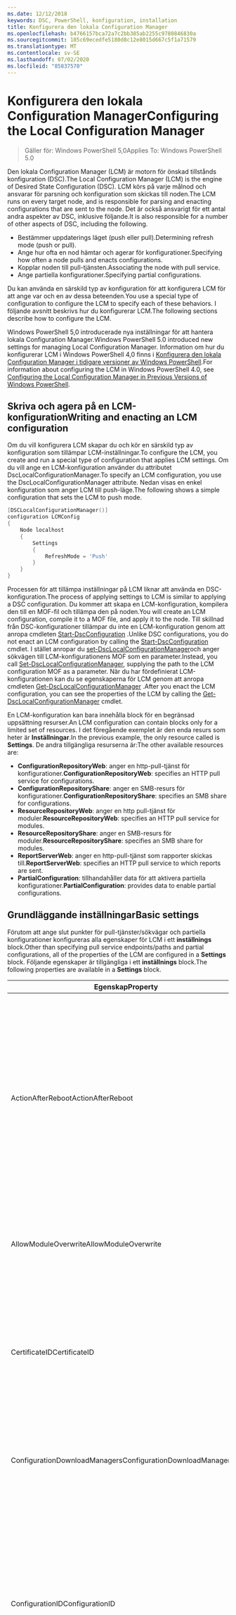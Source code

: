 ```yaml
---
ms.date: 12/12/2018
keywords: DSC, PowerShell, konfiguration, installation
title: Konfigurera den lokala Configuration Manager
ms.openlocfilehash: b4766157bca72a7c2bb385ab2255c9780846830a
ms.sourcegitcommit: 105c69ecedfe5180d8c12e8015d667c5f1a71579
ms.translationtype: MT
ms.contentlocale: sv-SE
ms.lasthandoff: 07/02/2020
ms.locfileid: "85837570"
---
```

# <a name="configuring-the-local-configuration-manager"></a><span data-ttu-id="38bbc-103">Konfigurera den lokala Configuration Manager</span><span class="sxs-lookup"><span data-stu-id="38bbc-103">Configuring the Local Configuration Manager</span></span>

> <span data-ttu-id="38bbc-104">Gäller för: Windows PowerShell 5,0</span><span class="sxs-lookup"><span data-stu-id="38bbc-104">Applies To: Windows PowerShell 5.0</span></span>

<span data-ttu-id="38bbc-105">Den lokala Configuration Manager (LCM) är motorn för önskad tillstånds konfiguration (DSC).</span><span class="sxs-lookup"><span data-stu-id="38bbc-105">The Local Configuration Manager (LCM) is the engine of Desired State Configuration (DSC).</span></span> <span data-ttu-id="38bbc-106">LCM körs på varje målnod och ansvarar för parsning och konfiguration som skickas till noden.</span><span class="sxs-lookup"><span data-stu-id="38bbc-106">The LCM runs on every target node, and is responsible for parsing and enacting configurations that are sent to the node.</span></span> <span data-ttu-id="38bbc-107">Det är också ansvarigt för ett antal andra aspekter av DSC, inklusive följande.</span><span class="sxs-lookup"><span data-stu-id="38bbc-107">It is also responsible for a number of other aspects of DSC, including the following.</span></span>

- <span data-ttu-id="38bbc-108">Bestämmer uppdaterings läget (push eller pull).</span><span class="sxs-lookup"><span data-stu-id="38bbc-108">Determining refresh mode (push or pull).</span></span>
- <span data-ttu-id="38bbc-109">Ange hur ofta en nod hämtar och agerar för konfigurationer.</span><span class="sxs-lookup"><span data-stu-id="38bbc-109">Specifying how often a node pulls and enacts configurations.</span></span>
- <span data-ttu-id="38bbc-110">Kopplar noden till pull-tjänsten.</span><span class="sxs-lookup"><span data-stu-id="38bbc-110">Associating the node with pull service.</span></span>
- <span data-ttu-id="38bbc-111">Ange partiella konfigurationer.</span><span class="sxs-lookup"><span data-stu-id="38bbc-111">Specifying partial configurations.</span></span>

<span data-ttu-id="38bbc-112">Du kan använda en särskild typ av konfiguration för att konfigurera LCM för att ange var och en av dessa beteenden.</span><span class="sxs-lookup"><span data-stu-id="38bbc-112">You use a special type of configuration to configure the LCM to specify each of these behaviors.</span></span> <span data-ttu-id="38bbc-113">I följande avsnitt beskrivs hur du konfigurerar LCM.</span><span class="sxs-lookup"><span data-stu-id="38bbc-113">The following sections describe how to configure the LCM.</span></span>

<span data-ttu-id="38bbc-114">Windows PowerShell 5,0 introducerade nya inställningar för att hantera lokala Configuration Manager.</span><span class="sxs-lookup"><span data-stu-id="38bbc-114">Windows PowerShell 5.0 introduced new settings for managing Local Configuration Manager.</span></span> <span data-ttu-id="38bbc-115">Information om hur du konfigurerar LCM i Windows PowerShell 4,0 finns i [Konfigurera den lokala Configuration Manager i tidigare versioner av Windows PowerShell](metaconfig4.md).</span><span class="sxs-lookup"><span data-stu-id="38bbc-115">For information about configuring the LCM in Windows PowerShell 4.0, see [Configuring the Local Configuration Manager in Previous Versions of Windows PowerShell](metaconfig4.md).</span></span>

## <a name="writing-and-enacting-an-lcm-configuration"></a><span data-ttu-id="38bbc-116">Skriva och agera på en LCM-konfiguration</span><span class="sxs-lookup"><span data-stu-id="38bbc-116">Writing and enacting an LCM configuration</span></span>

<span data-ttu-id="38bbc-117">Om du vill konfigurera LCM skapar du och kör en särskild typ av konfiguration som tillämpar LCM-inställningar.</span><span class="sxs-lookup"><span data-stu-id="38bbc-117">To configure the LCM, you create and run a special type of configuration that applies LCM settings.</span></span>
<span data-ttu-id="38bbc-118">Om du vill ange en LCM-konfiguration använder du attributet DscLocalConfigurationManager.</span><span class="sxs-lookup"><span data-stu-id="38bbc-118">To specify an LCM configuration, you use the DscLocalConfigurationManager attribute.</span></span> <span data-ttu-id="38bbc-119">Nedan visas en enkel konfiguration som anger LCM till push-läge.</span><span class="sxs-lookup"><span data-stu-id="38bbc-119">The following shows a simple configuration that sets the LCM to push mode.</span></span>

```powershell
[DSCLocalConfigurationManager()]
configuration LCMConfig
{
    Node localhost
    {
        Settings
        {
            RefreshMode = 'Push'
        }
    }
}
```

<span data-ttu-id="38bbc-120">Processen för att tillämpa inställningar på LCM liknar att använda en DSC-konfiguration.</span><span class="sxs-lookup"><span data-stu-id="38bbc-120">The process of applying settings to LCM is similar to applying a DSC configuration.</span></span> <span data-ttu-id="38bbc-121">Du kommer att skapa en LCM-konfiguration, kompilera den till en MOF-fil och tillämpa den på noden.</span><span class="sxs-lookup"><span data-stu-id="38bbc-121">You will create an LCM configuration, compile it to a MOF file, and apply it to the node.</span></span> <span data-ttu-id="38bbc-122">Till skillnad från DSC-konfigurationer tillämpar du inte en LCM-konfiguration genom att anropa cmdleten [Start-DscConfiguration](/powershell/module/psdesiredstateconfiguration/start-dscconfiguration) .</span><span class="sxs-lookup"><span data-stu-id="38bbc-122">Unlike DSC configurations, you do not enact an LCM configuration by calling the [Start-DscConfiguration](/powershell/module/psdesiredstateconfiguration/start-dscconfiguration) cmdlet.</span></span> <span data-ttu-id="38bbc-123">I stället anropar du [set-DscLocalConfigurationManager](/powershell/module/PSDesiredStateConfiguration/Set-DscLocalConfigurationManager)och anger sökvägen till LCM-konfigurationens MOF som en parameter.</span><span class="sxs-lookup"><span data-stu-id="38bbc-123">Instead, you call [Set-DscLocalConfigurationManager](/powershell/module/PSDesiredStateConfiguration/Set-DscLocalConfigurationManager), supplying the path to the LCM configuration MOF as a parameter.</span></span> <span data-ttu-id="38bbc-124">När du har fördefinierat LCM-konfigurationen kan du se egenskaperna för LCM genom att anropa cmdleten [Get-DscLocalConfigurationManager](/powershell/module/PSDesiredStateConfiguration/Get-DscLocalConfigurationManager) .</span><span class="sxs-lookup"><span data-stu-id="38bbc-124">After you enact the LCM configuration, you can see the properties of the LCM by calling the [Get-DscLocalConfigurationManager](/powershell/module/PSDesiredStateConfiguration/Get-DscLocalConfigurationManager) cmdlet.</span></span>

<span data-ttu-id="38bbc-125">En LCM-konfiguration kan bara innehålla block för en begränsad uppsättning resurser.</span><span class="sxs-lookup"><span data-stu-id="38bbc-125">An LCM configuration can contain blocks only for a limited set of resources.</span></span> <span data-ttu-id="38bbc-126">I det föregående exemplet är den enda resurs som heter är **Inställningar**.</span><span class="sxs-lookup"><span data-stu-id="38bbc-126">In the previous example, the only resource called is **Settings**.</span></span> <span data-ttu-id="38bbc-127">De andra tillgängliga resurserna är:</span><span class="sxs-lookup"><span data-stu-id="38bbc-127">The other available resources are:</span></span>

- <span data-ttu-id="38bbc-128">**ConfigurationRepositoryWeb**: anger en http-pull-tjänst för konfigurationer.</span><span class="sxs-lookup"><span data-stu-id="38bbc-128">**ConfigurationRepositoryWeb**: specifies an HTTP pull service for configurations.</span></span>
- <span data-ttu-id="38bbc-129">**ConfigurationRepositoryShare**: anger en SMB-resurs för konfigurationer.</span><span class="sxs-lookup"><span data-stu-id="38bbc-129">**ConfigurationRepositoryShare**: specifies an SMB share for configurations.</span></span>
- <span data-ttu-id="38bbc-130">**ResourceRepositoryWeb**: anger en http pull-tjänst för moduler.</span><span class="sxs-lookup"><span data-stu-id="38bbc-130">**ResourceRepositoryWeb**: specifies an HTTP pull service for modules.</span></span>
- <span data-ttu-id="38bbc-131">**ResourceRepositoryShare**: anger en SMB-resurs för moduler.</span><span class="sxs-lookup"><span data-stu-id="38bbc-131">**ResourceRepositoryShare**: specifies an SMB share for modules.</span></span>
- <span data-ttu-id="38bbc-132">**ReportServerWeb**: anger en http-pull-tjänst som rapporter skickas till.</span><span class="sxs-lookup"><span data-stu-id="38bbc-132">**ReportServerWeb**: specifies an HTTP pull service to which reports are sent.</span></span>
- <span data-ttu-id="38bbc-133">**PartialConfiguration**: tillhandahåller data för att aktivera partiella konfigurationer.</span><span class="sxs-lookup"><span data-stu-id="38bbc-133">**PartialConfiguration**: provides data to enable partial configurations.</span></span>

## <a name="basic-settings"></a><span data-ttu-id="38bbc-134">Grundläggande inställningar</span><span class="sxs-lookup"><span data-stu-id="38bbc-134">Basic settings</span></span>

<span data-ttu-id="38bbc-135">Förutom att ange slut punkter för pull-tjänster/sökvägar och partiella konfigurationer konfigureras alla egenskaper för LCM i ett **inställnings** block.</span><span class="sxs-lookup"><span data-stu-id="38bbc-135">Other than specifying pull service endpoints/paths and partial configurations, all of the properties of the LCM are configured in a **Settings** block.</span></span> <span data-ttu-id="38bbc-136">Följande egenskaper är tillgängliga i ett **inställnings** block.</span><span class="sxs-lookup"><span data-stu-id="38bbc-136">The following properties are available in a **Settings** block.</span></span>

|  <span data-ttu-id="38bbc-137">Egenskap</span><span class="sxs-lookup"><span data-stu-id="38bbc-137">Property</span></span>  |  <span data-ttu-id="38bbc-138">Typ</span><span class="sxs-lookup"><span data-stu-id="38bbc-138">Type</span></span>  |  <span data-ttu-id="38bbc-139">Description</span><span class="sxs-lookup"><span data-stu-id="38bbc-139">Description</span></span>   |
|----------- |------- |--------------- |
| <span data-ttu-id="38bbc-140">ActionAfterReboot</span><span class="sxs-lookup"><span data-stu-id="38bbc-140">ActionAfterReboot</span></span>| <span data-ttu-id="38bbc-141">sträng</span><span class="sxs-lookup"><span data-stu-id="38bbc-141">string</span></span>| <span data-ttu-id="38bbc-142">Anger vad som händer efter en omstart under tillämpning av en konfiguration.</span><span class="sxs-lookup"><span data-stu-id="38bbc-142">Specifies what happens after a reboot during the application of a configuration.</span></span> <span data-ttu-id="38bbc-143">De möjliga värdena är __"ContinueConfiguration"__ och __"StopConfiguration"__.</span><span class="sxs-lookup"><span data-stu-id="38bbc-143">The possible values are __"ContinueConfiguration"__ and __"StopConfiguration"__.</span></span> <ul><li> <span data-ttu-id="38bbc-144">__ContinueConfiguration__: Fortsätt att använda den aktuella konfigurationen efter omstart av datorn.</span><span class="sxs-lookup"><span data-stu-id="38bbc-144">__ContinueConfiguration__: Continue applying the current configuration after machine reboot.</span></span> <span data-ttu-id="38bbc-145">Detta är standardvärdet</span><span class="sxs-lookup"><span data-stu-id="38bbc-145">This is the default value</span></span></li><li><span data-ttu-id="38bbc-146">__StopConfiguration__: stoppa den aktuella konfigurationen efter omstart av datorn.</span><span class="sxs-lookup"><span data-stu-id="38bbc-146">__StopConfiguration__: Stop the current configuration after machine reboot.</span></span></li></ul>|
| <span data-ttu-id="38bbc-147">AllowModuleOverwrite</span><span class="sxs-lookup"><span data-stu-id="38bbc-147">AllowModuleOverwrite</span></span>| <span data-ttu-id="38bbc-148">boolesk</span><span class="sxs-lookup"><span data-stu-id="38bbc-148">bool</span></span>| <span data-ttu-id="38bbc-149">__$True__ om nya konfigurationer som hämtats från pull-tjänsten tillåts skriva över de gamla på målnoden.</span><span class="sxs-lookup"><span data-stu-id="38bbc-149">__$TRUE__ if new configurations downloaded from the pull service are allowed to overwrite the old ones on the target node.</span></span> <span data-ttu-id="38bbc-150">Annars $FALSE.</span><span class="sxs-lookup"><span data-stu-id="38bbc-150">Otherwise, $FALSE.</span></span>|
| <span data-ttu-id="38bbc-151">CertificateID</span><span class="sxs-lookup"><span data-stu-id="38bbc-151">CertificateID</span></span>| <span data-ttu-id="38bbc-152">sträng</span><span class="sxs-lookup"><span data-stu-id="38bbc-152">string</span></span>| <span data-ttu-id="38bbc-153">Tumavtryck för ett certifikat som används för att skydda autentiseringsuppgifter som skickas i en konfiguration.</span><span class="sxs-lookup"><span data-stu-id="38bbc-153">The thumbprint of a certificate used to secure credentials passed in a configuration.</span></span> <span data-ttu-id="38bbc-154">Mer information finns i [vill du skydda autentiseringsuppgifter i Windows PowerShell Desired State Configuration?](https://devblogs.microsoft.com/powershell/want-to-secure-credentials-in-windows-powershell-desired-state-configuration/).</span><span class="sxs-lookup"><span data-stu-id="38bbc-154">For more information see [Want to secure credentials in Windows PowerShell Desired State Configuration?](https://devblogs.microsoft.com/powershell/want-to-secure-credentials-in-windows-powershell-desired-state-configuration/).</span></span> <br> <span data-ttu-id="38bbc-155">__Obs!__ detta hanteras automatiskt om du använder Azure Automation DSC-pull.</span><span class="sxs-lookup"><span data-stu-id="38bbc-155">__Note:__ this is managed automatically if using Azure Automation DSC pull service.</span></span>|
| <span data-ttu-id="38bbc-156">ConfigurationDownloadManagers</span><span class="sxs-lookup"><span data-stu-id="38bbc-156">ConfigurationDownloadManagers</span></span>| <span data-ttu-id="38bbc-157">CimInstance []</span><span class="sxs-lookup"><span data-stu-id="38bbc-157">CimInstance[]</span></span>| <span data-ttu-id="38bbc-158">Föråldrade.</span><span class="sxs-lookup"><span data-stu-id="38bbc-158">Obsolete.</span></span> <span data-ttu-id="38bbc-159">Använd __ConfigurationRepositoryWeb__ -och __ConfigurationRepositoryShare__ -block för att definiera slut punkter för konfigurations-pull-tjänster.</span><span class="sxs-lookup"><span data-stu-id="38bbc-159">Use __ConfigurationRepositoryWeb__ and __ConfigurationRepositoryShare__ blocks to define configuration pull service endpoints.</span></span>|
| <span data-ttu-id="38bbc-160">ConfigurationID</span><span class="sxs-lookup"><span data-stu-id="38bbc-160">ConfigurationID</span></span>| <span data-ttu-id="38bbc-161">sträng</span><span class="sxs-lookup"><span data-stu-id="38bbc-161">string</span></span>| <span data-ttu-id="38bbc-162">För bakåtkompatibilitet med äldre hämtnings tjänst versioner.</span><span class="sxs-lookup"><span data-stu-id="38bbc-162">For backwards compatibility with older pull service versions.</span></span> <span data-ttu-id="38bbc-163">Ett GUID som identifierar konfigurations filen som ska hämtas från en pull-tjänst.</span><span class="sxs-lookup"><span data-stu-id="38bbc-163">A GUID that identifies the configuration file to get from a pull service.</span></span> <span data-ttu-id="38bbc-164">Noden hämtar konfigurationer i pull-tjänsten om namnet på konfigurations-MOF: en heter ConfigurationID. mof.</span><span class="sxs-lookup"><span data-stu-id="38bbc-164">The node will pull configurations on the pull service if the name of the configuration MOF is named ConfigurationID.mof.</span></span><br> <span data-ttu-id="38bbc-165">__Obs:__ Om du ställer in den här egenskapen fungerar inte att registrera noden med en pull-tjänst genom att använda __RegistrationKey__ .</span><span class="sxs-lookup"><span data-stu-id="38bbc-165">__Note:__ If you set this property, registering the node with a pull service by using __RegistrationKey__ does not work.</span></span> <span data-ttu-id="38bbc-166">Mer information finns i [Konfigurera en pull-klient med konfigurations namn](../pull-server/pullClientConfigNames.md).</span><span class="sxs-lookup"><span data-stu-id="38bbc-166">For more information, see [Setting up a pull client with configuration names](../pull-server/pullClientConfigNames.md).</span></span>|
| <span data-ttu-id="38bbc-167">ConfigurationMode</span><span class="sxs-lookup"><span data-stu-id="38bbc-167">ConfigurationMode</span></span>| <span data-ttu-id="38bbc-168">sträng</span><span class="sxs-lookup"><span data-stu-id="38bbc-168">string</span></span> | <span data-ttu-id="38bbc-169">Anger hur LCM faktiskt tillämpar konfigurationen på målnoden.</span><span class="sxs-lookup"><span data-stu-id="38bbc-169">Specifies how the LCM actually applies the configuration to the target nodes.</span></span> <span data-ttu-id="38bbc-170">Möjliga värden är __"ApplyOnly"__,__"ApplyAndMonitor"__ och __"ApplyAndAutoCorrect"__.</span><span class="sxs-lookup"><span data-stu-id="38bbc-170">Possible values are __"ApplyOnly"__,__"ApplyAndMonitor"__, and __"ApplyAndAutoCorrect"__.</span></span> <ul><li><span data-ttu-id="38bbc-171">__ApplyOnly__: DSC tillämpar konfigurationen och gör ingenting ytterligare om inte en ny konfiguration skickas till målnoden eller när en ny konfiguration hämtas från en tjänst.</span><span class="sxs-lookup"><span data-stu-id="38bbc-171">__ApplyOnly__: DSC applies the configuration and does nothing further unless a new configuration is pushed to the target node or when a new configuration is pulled from a service.</span></span> <span data-ttu-id="38bbc-172">Efter första tillämpning av en ny konfiguration söker DSC inte efter avvikelse från ett tidigare konfigurerat tillstånd.</span><span class="sxs-lookup"><span data-stu-id="38bbc-172">After initial application of a new configuration, DSC does not check for drift from a previously configured state.</span></span> <span data-ttu-id="38bbc-173">Observera att DSC försöker tillämpa konfigurationen tills den har slutförts innan __ApplyOnly__ börjar gälla.</span><span class="sxs-lookup"><span data-stu-id="38bbc-173">Note that DSC will attempt to apply the configuration until it is successful before __ApplyOnly__ takes effect.</span></span> </li><li> <span data-ttu-id="38bbc-174">__ApplyAndMonitor__: Detta är standardvärdet.</span><span class="sxs-lookup"><span data-stu-id="38bbc-174">__ApplyAndMonitor__: This is the default value.</span></span> <span data-ttu-id="38bbc-175">LCM använder alla nya konfigurationer.</span><span class="sxs-lookup"><span data-stu-id="38bbc-175">The LCM applies any new configurations.</span></span> <span data-ttu-id="38bbc-176">Efter den första körningen av en ny konfiguration, om mål-noden går från det önskade läget, rapporterar DSC den avvikelsen i loggarna.</span><span class="sxs-lookup"><span data-stu-id="38bbc-176">After initial application of a new configuration, if the target node drifts from the desired state, DSC reports the discrepancy in logs.</span></span> <span data-ttu-id="38bbc-177">Observera att DSC försöker tillämpa konfigurationen tills den har slutförts innan __ApplyAndMonitor__ börjar gälla.</span><span class="sxs-lookup"><span data-stu-id="38bbc-177">Note that DSC will attempt to apply the configuration until it is successful before __ApplyAndMonitor__ takes effect.</span></span></li><li><span data-ttu-id="38bbc-178">__ApplyAndAutoCorrect__: DSC använder alla nya konfigurationer.</span><span class="sxs-lookup"><span data-stu-id="38bbc-178">__ApplyAndAutoCorrect__: DSC applies any new configurations.</span></span> <span data-ttu-id="38bbc-179">Efter den första tillämpningen av en ny konfiguration, om mål noden går från det önskade läget, rapporterar DSC den avvikelsen i loggarna och tillämpar sedan den aktuella konfigurationen igen.</span><span class="sxs-lookup"><span data-stu-id="38bbc-179">After initial application of a new configuration, if the target node drifts from the desired state, DSC reports the discrepancy in logs, and then re-applies the current configuration.</span></span></li></ul>|
| <span data-ttu-id="38bbc-180">ConfigurationModeFrequencyMins</span><span class="sxs-lookup"><span data-stu-id="38bbc-180">ConfigurationModeFrequencyMins</span></span>| <span data-ttu-id="38bbc-181">UInt32</span><span class="sxs-lookup"><span data-stu-id="38bbc-181">UInt32</span></span>| <span data-ttu-id="38bbc-182">Hur ofta, i minuter, är den aktuella konfigurationen markerad och tillämpas.</span><span class="sxs-lookup"><span data-stu-id="38bbc-182">How often, in minutes, the current configuration is checked and applied.</span></span> <span data-ttu-id="38bbc-183">Den här egenskapen ignoreras om egenskapen ConfigurationMode är inställd på ApplyOnly.</span><span class="sxs-lookup"><span data-stu-id="38bbc-183">This property is ignored if the ConfigurationMode property is set to ApplyOnly.</span></span> <span data-ttu-id="38bbc-184">Standardvärdet är 15.</span><span class="sxs-lookup"><span data-stu-id="38bbc-184">The default value is 15.</span></span>|
| <span data-ttu-id="38bbc-185">DebugMode</span><span class="sxs-lookup"><span data-stu-id="38bbc-185">DebugMode</span></span>| <span data-ttu-id="38bbc-186">sträng</span><span class="sxs-lookup"><span data-stu-id="38bbc-186">string</span></span>| <span data-ttu-id="38bbc-187">Möjliga värden är __none__, __ForceModuleImport__och __all__.</span><span class="sxs-lookup"><span data-stu-id="38bbc-187">Possible values are __None__, __ForceModuleImport__, and __All__.</span></span> <ul><li><span data-ttu-id="38bbc-188">Ange till __ingen__ om du vill använda cachelagrade resurser.</span><span class="sxs-lookup"><span data-stu-id="38bbc-188">Set to __None__ to use cached resources.</span></span> <span data-ttu-id="38bbc-189">Detta är standardinställningen och ska användas i produktions scenarier.</span><span class="sxs-lookup"><span data-stu-id="38bbc-189">This is the default and should be used in production scenarios.</span></span></li><li><span data-ttu-id="38bbc-190">Inställningen till __ForceModuleImport__, gör att LCM kan läsa in alla DSC-resursprogram på nytt, även om de tidigare har lästs in och cachelagrats.</span><span class="sxs-lookup"><span data-stu-id="38bbc-190">Setting to __ForceModuleImport__, causes the LCM to reload any DSC resource modules, even if they have been previously loaded and cached.</span></span> <span data-ttu-id="38bbc-191">Detta påverkar prestandan för DSC-åtgärder eftersom varje modul läses in på nytt vid användning.</span><span class="sxs-lookup"><span data-stu-id="38bbc-191">This impacts the performance of DSC operations as each module is reloaded on use.</span></span> <span data-ttu-id="38bbc-192">Normalt använder du det här värdet vid fel sökning av en resurs</span><span class="sxs-lookup"><span data-stu-id="38bbc-192">Typically you would use this value while debugging a resource</span></span></li><li><span data-ttu-id="38bbc-193">I den här versionen är __alla__ samma som __ForceModuleImport__</span><span class="sxs-lookup"><span data-stu-id="38bbc-193">In this release, __All__ is same as __ForceModuleImport__</span></span></li></ul> |
| <span data-ttu-id="38bbc-194">RebootNodeIfNeeded</span><span class="sxs-lookup"><span data-stu-id="38bbc-194">RebootNodeIfNeeded</span></span>| <span data-ttu-id="38bbc-195">boolesk</span><span class="sxs-lookup"><span data-stu-id="38bbc-195">bool</span></span>| <span data-ttu-id="38bbc-196">Ange det här för `$true` att tillåta resurser att starta om noden med hjälp av `$global:DSCMachineStatus` flaggan.</span><span class="sxs-lookup"><span data-stu-id="38bbc-196">Set this to `$true` to allow resources to reboot the Node using the `$global:DSCMachineStatus` flag.</span></span> <span data-ttu-id="38bbc-197">Annars måste du starta om noden manuellt för alla konfigurationer som kräver det.</span><span class="sxs-lookup"><span data-stu-id="38bbc-197">Otherwise, you will have to manually reboot the node for any configuration that requires it.</span></span> <span data-ttu-id="38bbc-198">Standardvärdet är `$false`.</span><span class="sxs-lookup"><span data-stu-id="38bbc-198">The default value is `$false`.</span></span> <span data-ttu-id="38bbc-199">Om du vill använda den här inställningen när ett villkor för omstart utförs av något annat än DSC (till exempel Windows Installer) kombinerar du den här inställningen med __PendingReboot__ -resursen i [ComputerManagementDsc](https://github.com/PowerShell/ComputerManagementDsc) -modulen.</span><span class="sxs-lookup"><span data-stu-id="38bbc-199">To use this setting when a reboot condition is enacted by something other than DSC (such as Windows Installer), combine this setting with the __PendingReboot__ resource in the [ComputerManagementDsc](https://github.com/PowerShell/ComputerManagementDsc) module.</span></span>|
| <span data-ttu-id="38bbc-200">RefreshMode</span><span class="sxs-lookup"><span data-stu-id="38bbc-200">RefreshMode</span></span>| <span data-ttu-id="38bbc-201">sträng</span><span class="sxs-lookup"><span data-stu-id="38bbc-201">string</span></span>| <span data-ttu-id="38bbc-202">Anger hur LCM hämtar konfigurationer.</span><span class="sxs-lookup"><span data-stu-id="38bbc-202">Specifies how the LCM gets configurations.</span></span> <span data-ttu-id="38bbc-203">De möjliga värdena är __"Disabled"__, __"push"__ och __"pull"__.</span><span class="sxs-lookup"><span data-stu-id="38bbc-203">The possible values are __"Disabled"__, __"Push"__, and __"Pull"__.</span></span> <ul><li><span data-ttu-id="38bbc-204">__Inaktive__rad: DSC-konfigurationer har inaktiverats för den här noden.</span><span class="sxs-lookup"><span data-stu-id="38bbc-204">__Disabled__: DSC configurations are disabled for this node.</span></span></li><li> <span data-ttu-id="38bbc-205">__Push__: konfigurationer initieras genom att anropa cmdleten [Start-DscConfiguration](/powershell/module/psdesiredstateconfiguration/start-dscconfiguration) .</span><span class="sxs-lookup"><span data-stu-id="38bbc-205">__Push__: Configurations are initiated by calling the [Start-DscConfiguration](/powershell/module/psdesiredstateconfiguration/start-dscconfiguration) cmdlet.</span></span> <span data-ttu-id="38bbc-206">Konfigurationen tillämpas omedelbart på noden.</span><span class="sxs-lookup"><span data-stu-id="38bbc-206">The configuration is applied immediately to the node.</span></span> <span data-ttu-id="38bbc-207">Detta är standardvärdet.</span><span class="sxs-lookup"><span data-stu-id="38bbc-207">This is the default value.</span></span></li><li><span data-ttu-id="38bbc-208">__Hämta:__ Noden är konfigurerad för att regelbundet söka efter konfigurationer från en pull-tjänst eller SMB-sökväg.</span><span class="sxs-lookup"><span data-stu-id="38bbc-208">__Pull:__ The node is configured to regularly check for configurations from a pull service or SMB path.</span></span> <span data-ttu-id="38bbc-209">Om den här egenskapen är inställd på __Hämta__måste du ange en http-sökväg (tjänst) eller en SMB-sökväg (resurs) i ett __ConfigurationRepositoryWeb__ -eller __ConfigurationRepositoryShare__ -block.</span><span class="sxs-lookup"><span data-stu-id="38bbc-209">If this property is set to __Pull__, you must specify an HTTP (service) or SMB (share) path in a __ConfigurationRepositoryWeb__ or __ConfigurationRepositoryShare__ block.</span></span></li></ul>|
| <span data-ttu-id="38bbc-210">RefreshFrequencyMins</span><span class="sxs-lookup"><span data-stu-id="38bbc-210">RefreshFrequencyMins</span></span>| <span data-ttu-id="38bbc-211">Uint32</span><span class="sxs-lookup"><span data-stu-id="38bbc-211">Uint32</span></span>| <span data-ttu-id="38bbc-212">Det tidsintervall, i minuter, då LCM kontrollerar en pull-tjänst för att hämta uppdaterade konfigurationer.</span><span class="sxs-lookup"><span data-stu-id="38bbc-212">The time interval, in minutes, at which the LCM checks a pull service to get updated configurations.</span></span> <span data-ttu-id="38bbc-213">Värdet ignoreras om LCM inte har kon figurer ATS i pull-läge.</span><span class="sxs-lookup"><span data-stu-id="38bbc-213">This value is ignored if the LCM is not configured in pull mode.</span></span> <span data-ttu-id="38bbc-214">Standardvärdet är 30.</span><span class="sxs-lookup"><span data-stu-id="38bbc-214">The default value is 30.</span></span>|
| <span data-ttu-id="38bbc-215">ReportManagers</span><span class="sxs-lookup"><span data-stu-id="38bbc-215">ReportManagers</span></span>| <span data-ttu-id="38bbc-216">CimInstance []</span><span class="sxs-lookup"><span data-stu-id="38bbc-216">CimInstance[]</span></span>| <span data-ttu-id="38bbc-217">Föråldrade.</span><span class="sxs-lookup"><span data-stu-id="38bbc-217">Obsolete.</span></span> <span data-ttu-id="38bbc-218">Använd __ReportServerWeb__ -block för att definiera en slut punkt för att skicka rapporterings data till en pull-tjänst.</span><span class="sxs-lookup"><span data-stu-id="38bbc-218">Use __ReportServerWeb__ blocks to define an endpoint to send reporting data to a pull service.</span></span>|
| <span data-ttu-id="38bbc-219">ResourceModuleManagers</span><span class="sxs-lookup"><span data-stu-id="38bbc-219">ResourceModuleManagers</span></span>| <span data-ttu-id="38bbc-220">CimInstance []</span><span class="sxs-lookup"><span data-stu-id="38bbc-220">CimInstance[]</span></span>| <span data-ttu-id="38bbc-221">Föråldrade.</span><span class="sxs-lookup"><span data-stu-id="38bbc-221">Obsolete.</span></span> <span data-ttu-id="38bbc-222">Använd __ResourceRepositoryWeb__ -och __ResourceRepositoryShare__ -block för att definiera http-slutpunkter för pull-tjänster respektive SMB-sökvägar.</span><span class="sxs-lookup"><span data-stu-id="38bbc-222">Use __ResourceRepositoryWeb__ and __ResourceRepositoryShare__ blocks to define pull service HTTP endpoints or SMB paths, respectively.</span></span>|
| <span data-ttu-id="38bbc-223">PartialConfigurations</span><span class="sxs-lookup"><span data-stu-id="38bbc-223">PartialConfigurations</span></span>| <span data-ttu-id="38bbc-224">CimInstance</span><span class="sxs-lookup"><span data-stu-id="38bbc-224">CimInstance</span></span>| <span data-ttu-id="38bbc-225">Inte implementerat.</span><span class="sxs-lookup"><span data-stu-id="38bbc-225">Not implemented.</span></span> <span data-ttu-id="38bbc-226">Använd inte.</span><span class="sxs-lookup"><span data-stu-id="38bbc-226">Do not use.</span></span>|
| <span data-ttu-id="38bbc-227">StatusRetentionTimeInDays</span><span class="sxs-lookup"><span data-stu-id="38bbc-227">StatusRetentionTimeInDays</span></span> | <span data-ttu-id="38bbc-228">UInt32</span><span class="sxs-lookup"><span data-stu-id="38bbc-228">UInt32</span></span>| <span data-ttu-id="38bbc-229">Antalet dagar som LCM behåller statusen för den aktuella konfigurationen.</span><span class="sxs-lookup"><span data-stu-id="38bbc-229">The number of days the LCM keeps the status of the current configuration.</span></span>|

> [!NOTE]
> <span data-ttu-id="38bbc-230">LCM startar **ConfigurationModeFrequencyMins** -cykeln baserat på:</span><span class="sxs-lookup"><span data-stu-id="38bbc-230">The LCM starts the **ConfigurationModeFrequencyMins** cycle based on:</span></span>
>
> - <span data-ttu-id="38bbc-231">En ny Metaconfig med en ändring i **ConfigurationModeFrequencyMins** tillämpas med hjälp av `Set-DscLocalConfigurationManager`</span><span class="sxs-lookup"><span data-stu-id="38bbc-231">A new metaconfig with a change to **ConfigurationModeFrequencyMins** is applied using `Set-DscLocalConfigurationManager`</span></span>
> - <span data-ttu-id="38bbc-232">Omstart av datorn</span><span class="sxs-lookup"><span data-stu-id="38bbc-232">A machine restart</span></span>
>
> <span data-ttu-id="38bbc-233">För alla villkor där timer-processen upplever en krasch, kommer den att identifieras inom 30 sekunder och cykeln startas om.</span><span class="sxs-lookup"><span data-stu-id="38bbc-233">For any condition where the timer process experiences a crash, that will be detected within 30 seconds and the cycle will be restarted.</span></span> <span data-ttu-id="38bbc-234">En samtidig åtgärd kan fördröja cykeln från att startas, om den här åtgärdens varaktighet överskrider den konfigurerade cykel frekvensen, kommer nästa timer inte att starta.</span><span class="sxs-lookup"><span data-stu-id="38bbc-234">A concurrent operation could delay the cycle from being started, if the duration of this operation exceeds the configured cycle frequency, the next timer will not start.</span></span> <span data-ttu-id="38bbc-235">Metaconfig konfigureras till exempel med en frekvens på 15 minuter och hämtning sker vid T1.</span><span class="sxs-lookup"><span data-stu-id="38bbc-235">Example, the metaconfig is configured at a 15 minute pull frequency and a pull occurs at T1.</span></span> <span data-ttu-id="38bbc-236">Noden slutförs inte i 16 minuter.</span><span class="sxs-lookup"><span data-stu-id="38bbc-236">The Node does not finish work for 16 minutes.</span></span> <span data-ttu-id="38bbc-237">Den första 15 minuters cykeln ignoreras och nästa hämtning sker vid T1 + 15 + 15.</span><span class="sxs-lookup"><span data-stu-id="38bbc-237">The first 15 minute cycle is ignored, and next pull will happen at T1+15+15.</span></span>

## <a name="pull-service"></a><span data-ttu-id="38bbc-238">Pull-tjänst</span><span class="sxs-lookup"><span data-stu-id="38bbc-238">Pull service</span></span>

<span data-ttu-id="38bbc-239">LCM-konfigurationen stöder definition av följande typer av pull service-slutpunkter:</span><span class="sxs-lookup"><span data-stu-id="38bbc-239">LCM configuration supports defining the following types of pull service endpoints:</span></span>

- <span data-ttu-id="38bbc-240">**Konfigurations Server**: en lagrings plats för DSC-konfigurationer.</span><span class="sxs-lookup"><span data-stu-id="38bbc-240">**Configuration server**: A repository for DSC configurations.</span></span> <span data-ttu-id="38bbc-241">Definiera konfigurations servrar med hjälp av **ConfigurationRepositoryWeb** (för webbaserade servrar) och **ConfigurationRepositoryShare** -block (för SMB-baserade servrar).</span><span class="sxs-lookup"><span data-stu-id="38bbc-241">Define configuration servers by using **ConfigurationRepositoryWeb** (for web-based servers) and **ConfigurationRepositoryShare** (for SMB-based servers) blocks.</span></span>
- <span data-ttu-id="38bbc-242">**Resurs Server**: en lagrings plats för DSC-resurser, paketerade som PowerShell-moduler.</span><span class="sxs-lookup"><span data-stu-id="38bbc-242">**Resource server**: A repository for DSC resources, packaged as PowerShell modules.</span></span> <span data-ttu-id="38bbc-243">Definiera resurs servrar genom att använda **ResourceRepositoryWeb** (för webbaserade servrar) och **ResourceRepositoryShare** -block (för SMB-baserade servrar).</span><span class="sxs-lookup"><span data-stu-id="38bbc-243">Define resource servers by using **ResourceRepositoryWeb** (for web-based servers) and **ResourceRepositoryShare** (for SMB-based servers) blocks.</span></span>
- <span data-ttu-id="38bbc-244">**Report Server**: en tjänst som DSC skickar rapport data till.</span><span class="sxs-lookup"><span data-stu-id="38bbc-244">**Report server**: A service that DSC sends report data to.</span></span> <span data-ttu-id="38bbc-245">Definiera rapport servrar genom att använda **ReportServerWeb** -block.</span><span class="sxs-lookup"><span data-stu-id="38bbc-245">Define report servers by using **ReportServerWeb** blocks.</span></span> <span data-ttu-id="38bbc-246">En rapport Server måste vara en webb tjänst.</span><span class="sxs-lookup"><span data-stu-id="38bbc-246">A report server must be a web service.</span></span>

<span data-ttu-id="38bbc-247">Mer information om pull-tjänsten finns i [pull-tjänsten för önskad tillstånds konfiguration](../pull-server/pullServer.md).</span><span class="sxs-lookup"><span data-stu-id="38bbc-247">For more details on pull service see, [Desired State Configuration Pull Service](../pull-server/pullServer.md).</span></span>

## <a name="configuration-server-blocks"></a><span data-ttu-id="38bbc-248">Konfigurations Server block</span><span class="sxs-lookup"><span data-stu-id="38bbc-248">Configuration server blocks</span></span>

<span data-ttu-id="38bbc-249">Om du vill definiera en webbaserad konfigurations Server skapar du ett **ConfigurationRepositoryWeb** -block.</span><span class="sxs-lookup"><span data-stu-id="38bbc-249">To define a web-based configuration server, you create a **ConfigurationRepositoryWeb** block.</span></span> <span data-ttu-id="38bbc-250">En **ConfigurationRepositoryWeb** definierar följande egenskaper.</span><span class="sxs-lookup"><span data-stu-id="38bbc-250">A **ConfigurationRepositoryWeb** defines the following properties.</span></span>

|<span data-ttu-id="38bbc-251">Egenskap</span><span class="sxs-lookup"><span data-stu-id="38bbc-251">Property</span></span>|<span data-ttu-id="38bbc-252">Typ</span><span class="sxs-lookup"><span data-stu-id="38bbc-252">Type</span></span>|<span data-ttu-id="38bbc-253">Description</span><span class="sxs-lookup"><span data-stu-id="38bbc-253">Description</span></span>|
|---|---|---|
|<span data-ttu-id="38bbc-254">AllowUnsecureConnection</span><span class="sxs-lookup"><span data-stu-id="38bbc-254">AllowUnsecureConnection</span></span>|<span data-ttu-id="38bbc-255">boolesk</span><span class="sxs-lookup"><span data-stu-id="38bbc-255">bool</span></span>|<span data-ttu-id="38bbc-256">Ange till **$True** om du vill tillåta anslutningar från noden till servern utan autentisering.</span><span class="sxs-lookup"><span data-stu-id="38bbc-256">Set to **$TRUE** to allow connections from the node to the server without authentication.</span></span> <span data-ttu-id="38bbc-257">Ange till **$false** för att kräva autentisering.</span><span class="sxs-lookup"><span data-stu-id="38bbc-257">Set to **$FALSE** to require authentication.</span></span>|
|<span data-ttu-id="38bbc-258">CertificateID</span><span class="sxs-lookup"><span data-stu-id="38bbc-258">CertificateID</span></span>|<span data-ttu-id="38bbc-259">sträng</span><span class="sxs-lookup"><span data-stu-id="38bbc-259">string</span></span>|<span data-ttu-id="38bbc-260">Tumavtryck för ett certifikat som används för att autentisera till servern.</span><span class="sxs-lookup"><span data-stu-id="38bbc-260">The thumbprint of a certificate used to authenticate to the server.</span></span>|
|<span data-ttu-id="38bbc-261">ConfigurationNames</span><span class="sxs-lookup"><span data-stu-id="38bbc-261">ConfigurationNames</span></span>|<span data-ttu-id="38bbc-262">Sträng []</span><span class="sxs-lookup"><span data-stu-id="38bbc-262">String[]</span></span>|<span data-ttu-id="38bbc-263">En matris med namn på konfigurationer som ska hämtas av målnoden.</span><span class="sxs-lookup"><span data-stu-id="38bbc-263">An array of names of configurations to be pulled by the target node.</span></span> <span data-ttu-id="38bbc-264">Dessa används endast om noden har registrerats med pull-tjänsten med hjälp av en **RegistrationKey**.</span><span class="sxs-lookup"><span data-stu-id="38bbc-264">These are used only if the node is registered with the pull service by using a **RegistrationKey**.</span></span> <span data-ttu-id="38bbc-265">Mer information finns i [Konfigurera en pull-klient med konfigurations namn](../pull-server/pullClientConfigNames.md).</span><span class="sxs-lookup"><span data-stu-id="38bbc-265">For more information, see [Setting up a pull client with configuration names](../pull-server/pullClientConfigNames.md).</span></span>|
|<span data-ttu-id="38bbc-266">RegistrationKey</span><span class="sxs-lookup"><span data-stu-id="38bbc-266">RegistrationKey</span></span>|<span data-ttu-id="38bbc-267">sträng</span><span class="sxs-lookup"><span data-stu-id="38bbc-267">string</span></span>|<span data-ttu-id="38bbc-268">Ett GUID som registrerar noden med pull-tjänsten.</span><span class="sxs-lookup"><span data-stu-id="38bbc-268">A GUID that registers the node with the pull service.</span></span> <span data-ttu-id="38bbc-269">Mer information finns i [Konfigurera en pull-klient med konfigurations namn](../pull-server/pullClientConfigNames.md).</span><span class="sxs-lookup"><span data-stu-id="38bbc-269">For more information, see [Setting up a pull client with configuration names](../pull-server/pullClientConfigNames.md).</span></span>|
|<span data-ttu-id="38bbc-270">ServerURL</span><span class="sxs-lookup"><span data-stu-id="38bbc-270">ServerURL</span></span>|<span data-ttu-id="38bbc-271">sträng</span><span class="sxs-lookup"><span data-stu-id="38bbc-271">string</span></span>|<span data-ttu-id="38bbc-272">URL: en för konfigurations tjänsten.</span><span class="sxs-lookup"><span data-stu-id="38bbc-272">The URL of the configuration service.</span></span>|
|<span data-ttu-id="38bbc-273">ProxyURL\*</span><span class="sxs-lookup"><span data-stu-id="38bbc-273">ProxyURL\*</span></span>|<span data-ttu-id="38bbc-274">sträng</span><span class="sxs-lookup"><span data-stu-id="38bbc-274">string</span></span>|<span data-ttu-id="38bbc-275">URL-adressen till den http-proxy som ska användas vid kommunikation med konfigurations tjänsten.</span><span class="sxs-lookup"><span data-stu-id="38bbc-275">The URL of the http proxy to use when communicating with the configuration service.</span></span>|
|<span data-ttu-id="38bbc-276">ProxyCredential\*</span><span class="sxs-lookup"><span data-stu-id="38bbc-276">ProxyCredential\*</span></span>|<span data-ttu-id="38bbc-277">PSCredential</span><span class="sxs-lookup"><span data-stu-id="38bbc-277">pscredential</span></span>|<span data-ttu-id="38bbc-278">Autentiseringsuppgifter som ska användas för HTTP-proxyn.</span><span class="sxs-lookup"><span data-stu-id="38bbc-278">Credential to use for the http proxy.</span></span>|

> [!NOTE]
> <span data-ttu-id="38bbc-279">Stöds i Windows-versioner 1809 och senare.</span><span class="sxs-lookup"><span data-stu-id="38bbc-279">Supported in Windows versions 1809 and later.</span></span>

<span data-ttu-id="38bbc-280">Ett exempel skript för att förenkla konfigureringen av ConfigurationRepositoryWeb-värdet för lokala noder finns i [skapa DSC-metaconfigurations](/azure/automation/automation-dsc-onboarding#generating-dsc-metaconfigurations)</span><span class="sxs-lookup"><span data-stu-id="38bbc-280">An example script to simplify configuring the ConfigurationRepositoryWeb value for on-premises nodes is available - see [Generating DSC metaconfigurations](/azure/automation/automation-dsc-onboarding#generating-dsc-metaconfigurations)</span></span>

<span data-ttu-id="38bbc-281">Om du vill definiera en SMB-baserad konfigurations Server skapar du ett **ConfigurationRepositoryShare** -block.</span><span class="sxs-lookup"><span data-stu-id="38bbc-281">To define an SMB-based configuration server, you create a **ConfigurationRepositoryShare** block.</span></span> <span data-ttu-id="38bbc-282">En **ConfigurationRepositoryShare** definierar följande egenskaper.</span><span class="sxs-lookup"><span data-stu-id="38bbc-282">A **ConfigurationRepositoryShare** defines the following properties.</span></span>

|  <span data-ttu-id="38bbc-283">Egenskap</span><span class="sxs-lookup"><span data-stu-id="38bbc-283">Property</span></span>  |      <span data-ttu-id="38bbc-284">Typ</span><span class="sxs-lookup"><span data-stu-id="38bbc-284">Type</span></span>       |                      <span data-ttu-id="38bbc-285">Description</span><span class="sxs-lookup"><span data-stu-id="38bbc-285">Description</span></span>                      |
| ---------- | --------------- | ----------------------------------------------------- |
| <span data-ttu-id="38bbc-286">Autentiseringsuppgift</span><span class="sxs-lookup"><span data-stu-id="38bbc-286">Credential</span></span> | <span data-ttu-id="38bbc-287">MSFT_Credential</span><span class="sxs-lookup"><span data-stu-id="38bbc-287">MSFT_Credential</span></span> | <span data-ttu-id="38bbc-288">De autentiseringsuppgifter som används för att autentisera till SMB-resursen.</span><span class="sxs-lookup"><span data-stu-id="38bbc-288">The credential used to authenticate to the SMB share.</span></span> |
| <span data-ttu-id="38bbc-289">Sök</span><span class="sxs-lookup"><span data-stu-id="38bbc-289">SourcePath</span></span> | <span data-ttu-id="38bbc-290">sträng</span><span class="sxs-lookup"><span data-stu-id="38bbc-290">string</span></span>          | <span data-ttu-id="38bbc-291">Sökvägen till SMB-resursen.</span><span class="sxs-lookup"><span data-stu-id="38bbc-291">The path of the SMB share.</span></span>                            |

## <a name="resource-server-blocks"></a><span data-ttu-id="38bbc-292">Resurs Server block</span><span class="sxs-lookup"><span data-stu-id="38bbc-292">Resource server blocks</span></span>

<span data-ttu-id="38bbc-293">Om du vill definiera en webbaserad resurs Server skapar du ett **ResourceRepositoryWeb** -block.</span><span class="sxs-lookup"><span data-stu-id="38bbc-293">To define a web-based resource server, you create a **ResourceRepositoryWeb** block.</span></span>
<span data-ttu-id="38bbc-294">En **ResourceRepositoryWeb** definierar följande egenskaper.</span><span class="sxs-lookup"><span data-stu-id="38bbc-294">A **ResourceRepositoryWeb** defines the following properties.</span></span>

|        <span data-ttu-id="38bbc-295">Egenskap</span><span class="sxs-lookup"><span data-stu-id="38bbc-295">Property</span></span>         |     <span data-ttu-id="38bbc-296">Typ</span><span class="sxs-lookup"><span data-stu-id="38bbc-296">Type</span></span>     |                                                              <span data-ttu-id="38bbc-297">Description</span><span class="sxs-lookup"><span data-stu-id="38bbc-297">Description</span></span>                                                               |
| ----------------------- | ------------ | -------------------------------------------------------------------------------------------------------------------------------------- |
| <span data-ttu-id="38bbc-298">AllowUnsecureConnection</span><span class="sxs-lookup"><span data-stu-id="38bbc-298">AllowUnsecureConnection</span></span> | <span data-ttu-id="38bbc-299">boolesk</span><span class="sxs-lookup"><span data-stu-id="38bbc-299">bool</span></span>         | <span data-ttu-id="38bbc-300">Ange till **$True** om du vill tillåta anslutningar från noden till servern utan autentisering.</span><span class="sxs-lookup"><span data-stu-id="38bbc-300">Set to **$TRUE** to allow connections from the node to the server without authentication.</span></span> <span data-ttu-id="38bbc-301">Ange till **$false** för att kräva autentisering.</span><span class="sxs-lookup"><span data-stu-id="38bbc-301">Set to **$FALSE** to require authentication.</span></span> |
| <span data-ttu-id="38bbc-302">CertificateID</span><span class="sxs-lookup"><span data-stu-id="38bbc-302">CertificateID</span></span>           | <span data-ttu-id="38bbc-303">sträng</span><span class="sxs-lookup"><span data-stu-id="38bbc-303">string</span></span>       | <span data-ttu-id="38bbc-304">Tumavtryck för ett certifikat som används för att autentisera till servern.</span><span class="sxs-lookup"><span data-stu-id="38bbc-304">The thumbprint of a certificate used to authenticate to the server.</span></span>                                                                    |
| <span data-ttu-id="38bbc-305">RegistrationKey</span><span class="sxs-lookup"><span data-stu-id="38bbc-305">RegistrationKey</span></span>         | <span data-ttu-id="38bbc-306">sträng</span><span class="sxs-lookup"><span data-stu-id="38bbc-306">string</span></span>       | <span data-ttu-id="38bbc-307">Ett GUID som identifierar noden för pull-tjänsten.</span><span class="sxs-lookup"><span data-stu-id="38bbc-307">A GUID that identifies the node to the pull service.</span></span>                                                                                   |
| <span data-ttu-id="38bbc-308">ServerURL</span><span class="sxs-lookup"><span data-stu-id="38bbc-308">ServerURL</span></span>               | <span data-ttu-id="38bbc-309">sträng</span><span class="sxs-lookup"><span data-stu-id="38bbc-309">string</span></span>       | <span data-ttu-id="38bbc-310">Webb adressen till konfigurations servern.</span><span class="sxs-lookup"><span data-stu-id="38bbc-310">The URL of the configuration server.</span></span>                                                                                                   |
| <span data-ttu-id="38bbc-311">ProxyURL\*</span><span class="sxs-lookup"><span data-stu-id="38bbc-311">ProxyURL\*</span></span>               | <span data-ttu-id="38bbc-312">sträng</span><span class="sxs-lookup"><span data-stu-id="38bbc-312">string</span></span>       | <span data-ttu-id="38bbc-313">URL-adressen till den http-proxy som ska användas vid kommunikation med konfigurations tjänsten.</span><span class="sxs-lookup"><span data-stu-id="38bbc-313">The URL of the http proxy to use when communicating with the configuration service.</span></span>                                                    |
| <span data-ttu-id="38bbc-314">ProxyCredential\*</span><span class="sxs-lookup"><span data-stu-id="38bbc-314">ProxyCredential\*</span></span>        | <span data-ttu-id="38bbc-315">PSCredential</span><span class="sxs-lookup"><span data-stu-id="38bbc-315">pscredential</span></span> | <span data-ttu-id="38bbc-316">Autentiseringsuppgifter som ska användas för HTTP-proxyn.</span><span class="sxs-lookup"><span data-stu-id="38bbc-316">Credential to use for the http proxy.</span></span>                                                                                                  |

> [!NOTE]
> <span data-ttu-id="38bbc-317">Stöds i Windows-versioner 1809 och senare.</span><span class="sxs-lookup"><span data-stu-id="38bbc-317">Supported in Windows versions 1809 and later.</span></span>

<span data-ttu-id="38bbc-318">Ett exempel skript för att förenkla konfigureringen av ResourceRepositoryWeb-värdet för lokala noder finns i [skapa DSC-metaconfigurations](/azure/automation/automation-dsc-onboarding#generating-dsc-metaconfigurations)</span><span class="sxs-lookup"><span data-stu-id="38bbc-318">An example script to simplify configuring the ResourceRepositoryWeb value for on-premises nodes is available - see [Generating DSC metaconfigurations](/azure/automation/automation-dsc-onboarding#generating-dsc-metaconfigurations)</span></span>

<span data-ttu-id="38bbc-319">Om du vill definiera en SMB-baserad resurs Server skapar du ett **ResourceRepositoryShare** -block.</span><span class="sxs-lookup"><span data-stu-id="38bbc-319">To define an SMB-based resource server, you create a **ResourceRepositoryShare** block.</span></span>
<span data-ttu-id="38bbc-320">**ResourceRepositoryShare** definierar följande egenskaper.</span><span class="sxs-lookup"><span data-stu-id="38bbc-320">**ResourceRepositoryShare** defines the following properties.</span></span>

|<span data-ttu-id="38bbc-321">Egenskap</span><span class="sxs-lookup"><span data-stu-id="38bbc-321">Property</span></span>|<span data-ttu-id="38bbc-322">Typ</span><span class="sxs-lookup"><span data-stu-id="38bbc-322">Type</span></span>|<span data-ttu-id="38bbc-323">Description</span><span class="sxs-lookup"><span data-stu-id="38bbc-323">Description</span></span>|
|---|---|---|
|<span data-ttu-id="38bbc-324">Autentiseringsuppgift</span><span class="sxs-lookup"><span data-stu-id="38bbc-324">Credential</span></span>|<span data-ttu-id="38bbc-325">MSFT_Credential</span><span class="sxs-lookup"><span data-stu-id="38bbc-325">MSFT_Credential</span></span>|<span data-ttu-id="38bbc-326">De autentiseringsuppgifter som används för att autentisera till SMB-resursen.</span><span class="sxs-lookup"><span data-stu-id="38bbc-326">The credential used to authenticate to the SMB share.</span></span> <span data-ttu-id="38bbc-327">Ett exempel på att skicka autentiseringsuppgifter finns i [Konfigurera en DSC SMB-pull-server](../pull-server/pullServerSMB.md)</span><span class="sxs-lookup"><span data-stu-id="38bbc-327">For an example of passing credentials, see [Setting up a DSC SMB pull server](../pull-server/pullServerSMB.md)</span></span>|
|<span data-ttu-id="38bbc-328">Sök</span><span class="sxs-lookup"><span data-stu-id="38bbc-328">SourcePath</span></span>|<span data-ttu-id="38bbc-329">sträng</span><span class="sxs-lookup"><span data-stu-id="38bbc-329">string</span></span>|<span data-ttu-id="38bbc-330">Sökvägen till SMB-resursen.</span><span class="sxs-lookup"><span data-stu-id="38bbc-330">The path of the SMB share.</span></span>|

## <a name="report-server-blocks"></a><span data-ttu-id="38bbc-331">Report Server-block</span><span class="sxs-lookup"><span data-stu-id="38bbc-331">Report server blocks</span></span>

<span data-ttu-id="38bbc-332">Om du vill definiera en rapport Server skapar du ett **ReportServerWeb** -block.</span><span class="sxs-lookup"><span data-stu-id="38bbc-332">To define a report server, you create a **ReportServerWeb** block.</span></span> <span data-ttu-id="38bbc-333">Rapport Server rollen är inte kompatibel med SMB-baserad pull-tjänst.</span><span class="sxs-lookup"><span data-stu-id="38bbc-333">The report server role is not compatible with SMB based pull service.</span></span> <span data-ttu-id="38bbc-334">**ReportServerWeb** definierar följande egenskaper.</span><span class="sxs-lookup"><span data-stu-id="38bbc-334">**ReportServerWeb** defines the following properties.</span></span>

|        <span data-ttu-id="38bbc-335">Egenskap</span><span class="sxs-lookup"><span data-stu-id="38bbc-335">Property</span></span>         |     <span data-ttu-id="38bbc-336">Typ</span><span class="sxs-lookup"><span data-stu-id="38bbc-336">Type</span></span>     |                                                              <span data-ttu-id="38bbc-337">Description</span><span class="sxs-lookup"><span data-stu-id="38bbc-337">Description</span></span>                                                               |
| ----------------------- | ------------ | -------------------------------------------------------------------------------------------------------------------------------------- |
| <span data-ttu-id="38bbc-338">AllowUnsecureConnection</span><span class="sxs-lookup"><span data-stu-id="38bbc-338">AllowUnsecureConnection</span></span> | <span data-ttu-id="38bbc-339">boolesk</span><span class="sxs-lookup"><span data-stu-id="38bbc-339">bool</span></span>         | <span data-ttu-id="38bbc-340">Ange till **$True** om du vill tillåta anslutningar från noden till servern utan autentisering.</span><span class="sxs-lookup"><span data-stu-id="38bbc-340">Set to **$TRUE** to allow connections from the node to the server without authentication.</span></span> <span data-ttu-id="38bbc-341">Ange till **$false** för att kräva autentisering.</span><span class="sxs-lookup"><span data-stu-id="38bbc-341">Set to **$FALSE** to require authentication.</span></span> |
| <span data-ttu-id="38bbc-342">CertificateID</span><span class="sxs-lookup"><span data-stu-id="38bbc-342">CertificateID</span></span>           | <span data-ttu-id="38bbc-343">sträng</span><span class="sxs-lookup"><span data-stu-id="38bbc-343">string</span></span>       | <span data-ttu-id="38bbc-344">Tumavtryck för ett certifikat som används för att autentisera till servern.</span><span class="sxs-lookup"><span data-stu-id="38bbc-344">The thumbprint of a certificate used to authenticate to the server.</span></span>                                                                    |
| <span data-ttu-id="38bbc-345">RegistrationKey</span><span class="sxs-lookup"><span data-stu-id="38bbc-345">RegistrationKey</span></span>         | <span data-ttu-id="38bbc-346">sträng</span><span class="sxs-lookup"><span data-stu-id="38bbc-346">string</span></span>       | <span data-ttu-id="38bbc-347">Ett GUID som identifierar noden för pull-tjänsten.</span><span class="sxs-lookup"><span data-stu-id="38bbc-347">A GUID that identifies the node to the pull service.</span></span>                                                                                   |
| <span data-ttu-id="38bbc-348">ServerURL</span><span class="sxs-lookup"><span data-stu-id="38bbc-348">ServerURL</span></span>               | <span data-ttu-id="38bbc-349">sträng</span><span class="sxs-lookup"><span data-stu-id="38bbc-349">string</span></span>       | <span data-ttu-id="38bbc-350">Webb adressen till konfigurations servern.</span><span class="sxs-lookup"><span data-stu-id="38bbc-350">The URL of the configuration server.</span></span>                                                                                                   |
| <span data-ttu-id="38bbc-351">ProxyURL\*</span><span class="sxs-lookup"><span data-stu-id="38bbc-351">ProxyURL\*</span></span>               | <span data-ttu-id="38bbc-352">sträng</span><span class="sxs-lookup"><span data-stu-id="38bbc-352">string</span></span>       | <span data-ttu-id="38bbc-353">URL-adressen till den http-proxy som ska användas vid kommunikation med konfigurations tjänsten.</span><span class="sxs-lookup"><span data-stu-id="38bbc-353">The URL of the http proxy to use when communicating with the configuration service.</span></span>                                                    |
| <span data-ttu-id="38bbc-354">ProxyCredential\*</span><span class="sxs-lookup"><span data-stu-id="38bbc-354">ProxyCredential\*</span></span>        | <span data-ttu-id="38bbc-355">PSCredential</span><span class="sxs-lookup"><span data-stu-id="38bbc-355">pscredential</span></span> | <span data-ttu-id="38bbc-356">Autentiseringsuppgifter som ska användas för HTTP-proxyn.</span><span class="sxs-lookup"><span data-stu-id="38bbc-356">Credential to use for the http proxy.</span></span>                                                                                                  |

> [!NOTE]
> <span data-ttu-id="38bbc-357">Stöds i Windows-versioner 1809 och senare.</span><span class="sxs-lookup"><span data-stu-id="38bbc-357">Supported in Windows versions 1809 and later.</span></span>

<span data-ttu-id="38bbc-358">Ett exempel skript för att förenkla konfigureringen av ReportServerWeb-värdet för lokala noder finns i [skapa DSC-metaconfigurations](/azure/automation/automation-dsc-onboarding#generating-dsc-metaconfigurations)</span><span class="sxs-lookup"><span data-stu-id="38bbc-358">An example script to simplify configuring the ReportServerWeb value for on-premises nodes is available - see [Generating DSC metaconfigurations](/azure/automation/automation-dsc-onboarding#generating-dsc-metaconfigurations)</span></span>

## <a name="partial-configurations"></a><span data-ttu-id="38bbc-359">Partiella konfigurationer</span><span class="sxs-lookup"><span data-stu-id="38bbc-359">Partial configurations</span></span>

<span data-ttu-id="38bbc-360">Om du vill definiera en partiell konfiguration skapar du ett **PartialConfiguration** -block.</span><span class="sxs-lookup"><span data-stu-id="38bbc-360">To define a partial configuration, you create a **PartialConfiguration** block.</span></span> <span data-ttu-id="38bbc-361">Mer information om ofullständiga konfigurationer finns i [DSC-delvis konfigurationer](../pull-server/partialConfigs.md).</span><span class="sxs-lookup"><span data-stu-id="38bbc-361">For more information about partial configurations, see [DSC Partial configurations](../pull-server/partialConfigs.md).</span></span>
<span data-ttu-id="38bbc-362">**PartialConfiguration** definierar följande egenskaper.</span><span class="sxs-lookup"><span data-stu-id="38bbc-362">**PartialConfiguration** defines the following properties.</span></span>

|<span data-ttu-id="38bbc-363">Egenskap</span><span class="sxs-lookup"><span data-stu-id="38bbc-363">Property</span></span>|<span data-ttu-id="38bbc-364">Typ</span><span class="sxs-lookup"><span data-stu-id="38bbc-364">Type</span></span>|<span data-ttu-id="38bbc-365">Description</span><span class="sxs-lookup"><span data-stu-id="38bbc-365">Description</span></span>|
|---|---|---|
|<span data-ttu-id="38bbc-366">ConfigurationSource</span><span class="sxs-lookup"><span data-stu-id="38bbc-366">ConfigurationSource</span></span>|<span data-ttu-id="38bbc-367">sträng []</span><span class="sxs-lookup"><span data-stu-id="38bbc-367">string[]</span></span>|<span data-ttu-id="38bbc-368">En matris med namn på konfigurations servrar, som tidigare definierats i **ConfigurationRepositoryWeb** -och **ConfigurationRepositoryShare** -block, där del konfigurationen hämtas från.</span><span class="sxs-lookup"><span data-stu-id="38bbc-368">An array of names of configuration servers, previously defined in **ConfigurationRepositoryWeb** and **ConfigurationRepositoryShare** blocks, where the partial configuration is pulled from.</span></span>|
|<span data-ttu-id="38bbc-369">DependsOn</span><span class="sxs-lookup"><span data-stu-id="38bbc-369">DependsOn</span></span>|<span data-ttu-id="38bbc-370">sträng{}</span><span class="sxs-lookup"><span data-stu-id="38bbc-370">string{}</span></span>|<span data-ttu-id="38bbc-371">En lista med namn på andra konfigurationer som måste slutföras innan den här del konfigurationen tillämpas.</span><span class="sxs-lookup"><span data-stu-id="38bbc-371">A list of names of other configurations that must be completed before this partial configuration is applied.</span></span>|
|<span data-ttu-id="38bbc-372">Description</span><span class="sxs-lookup"><span data-stu-id="38bbc-372">Description</span></span>|<span data-ttu-id="38bbc-373">sträng</span><span class="sxs-lookup"><span data-stu-id="38bbc-373">string</span></span>|<span data-ttu-id="38bbc-374">Text som används för att beskriva den partiella konfigurationen.</span><span class="sxs-lookup"><span data-stu-id="38bbc-374">Text used to describe the partial configuration.</span></span>|
|<span data-ttu-id="38bbc-375">ExclusiveResources</span><span class="sxs-lookup"><span data-stu-id="38bbc-375">ExclusiveResources</span></span>|<span data-ttu-id="38bbc-376">sträng []</span><span class="sxs-lookup"><span data-stu-id="38bbc-376">string[]</span></span>|<span data-ttu-id="38bbc-377">En matris med resurser som är exklusiva till denna del konfiguration.</span><span class="sxs-lookup"><span data-stu-id="38bbc-377">An array of resources exclusive to this partial configuration.</span></span>|
|<span data-ttu-id="38bbc-378">RefreshMode</span><span class="sxs-lookup"><span data-stu-id="38bbc-378">RefreshMode</span></span>|<span data-ttu-id="38bbc-379">sträng</span><span class="sxs-lookup"><span data-stu-id="38bbc-379">string</span></span>|<span data-ttu-id="38bbc-380">Anger hur LCM får den här del konfigurationen.</span><span class="sxs-lookup"><span data-stu-id="38bbc-380">Specifies how the LCM gets this partial configuration.</span></span> <span data-ttu-id="38bbc-381">De möjliga värdena är __"Disabled"__, __"push"__ och __"pull"__.</span><span class="sxs-lookup"><span data-stu-id="38bbc-381">The possible values are __"Disabled"__, __"Push"__, and __"Pull"__.</span></span> <ul><li><span data-ttu-id="38bbc-382">__Inaktiverat__: den här del konfigurationen är inaktive rad.</span><span class="sxs-lookup"><span data-stu-id="38bbc-382">__Disabled__: This partial configuration is disabled.</span></span></li><li> <span data-ttu-id="38bbc-383">__Push__: den partiella konfigurationen skickas till noden genom att anropa cmdleten [Publish-DscConfiguration](/powershell/module/PSDesiredStateConfiguration/Publish-DscConfiguration) .</span><span class="sxs-lookup"><span data-stu-id="38bbc-383">__Push__: The partial configuration is pushed to the node by calling the [Publish-DscConfiguration](/powershell/module/PSDesiredStateConfiguration/Publish-DscConfiguration) cmdlet.</span></span> <span data-ttu-id="38bbc-384">När alla ofullständiga konfigurationer för noden antingen har push-överförts eller hämtats från en tjänst kan du starta konfigurationen genom att anropa `Start-DscConfiguration –UseExisting` .</span><span class="sxs-lookup"><span data-stu-id="38bbc-384">After all partial configurations for the node are either pushed or pulled from a service, the configuration can be started by calling `Start-DscConfiguration –UseExisting`.</span></span> <span data-ttu-id="38bbc-385">Detta är standardvärdet.</span><span class="sxs-lookup"><span data-stu-id="38bbc-385">This is the default value.</span></span></li><li><span data-ttu-id="38bbc-386">__Hämta:__ Noden är konfigurerad för att regelbundet söka efter delvis konfiguration från en pull-tjänst.</span><span class="sxs-lookup"><span data-stu-id="38bbc-386">__Pull:__ The node is configured to regularly check for partial configuration from a pull service.</span></span> <span data-ttu-id="38bbc-387">Om den här egenskapen är inställd på __Hämta__måste du ange en pull-tjänst i en __ConfigurationSource__ -egenskap.</span><span class="sxs-lookup"><span data-stu-id="38bbc-387">If this property is set to __Pull__, you must specify a pull service in a __ConfigurationSource__ property.</span></span> <span data-ttu-id="38bbc-388">Mer information om Azure Automation pull service finns i [Översikt över Azure Automation DSC](/azure/automation/automation-dsc-overview).</span><span class="sxs-lookup"><span data-stu-id="38bbc-388">For more information about Azure Automation pull service, see [Azure Automation DSC Overview](/azure/automation/automation-dsc-overview).</span></span></li></ul>|
|<span data-ttu-id="38bbc-389">ResourceModuleSource</span><span class="sxs-lookup"><span data-stu-id="38bbc-389">ResourceModuleSource</span></span>|<span data-ttu-id="38bbc-390">sträng []</span><span class="sxs-lookup"><span data-stu-id="38bbc-390">string[]</span></span>|<span data-ttu-id="38bbc-391">En matris med namnen på resurs servrar som nödvändiga resurser ska hämtas från för den här del konfigurationen.</span><span class="sxs-lookup"><span data-stu-id="38bbc-391">An array of the names of resource servers from which to download required resources for this partial configuration.</span></span> <span data-ttu-id="38bbc-392">Dessa namn måste referera till tjänst slut punkter som tidigare definierats i **ResourceRepositoryWeb** -och **ResourceRepositoryShare** -block.</span><span class="sxs-lookup"><span data-stu-id="38bbc-392">These names must refer to service endpoints previously defined in **ResourceRepositoryWeb** and **ResourceRepositoryShare** blocks.</span></span>|

> [!NOTE]
> <span data-ttu-id="38bbc-393">partiella konfigurationer stöds med Azure Automation DSC, men bara en konfiguration kan hämtas från varje Automation-konto per nod.</span><span class="sxs-lookup"><span data-stu-id="38bbc-393">partial configurations are supported with Azure Automation DSC, but only one configuration can be pulled from each automation account per node.</span></span>

## <a name="see-also"></a><span data-ttu-id="38bbc-394">Se även</span><span class="sxs-lookup"><span data-stu-id="38bbc-394">See Also</span></span>

### <a name="concepts"></a><span data-ttu-id="38bbc-395">Begrepp</span><span class="sxs-lookup"><span data-stu-id="38bbc-395">Concepts</span></span>

[<span data-ttu-id="38bbc-396">Översikt över önskad tillstånds konfiguration</span><span class="sxs-lookup"><span data-stu-id="38bbc-396">Desired State Configuration Overview</span></span>](../overview/overview.md)

[<span data-ttu-id="38bbc-397">Komma igång med Azure Automation DSC</span><span class="sxs-lookup"><span data-stu-id="38bbc-397">Getting started with Azure Automation DSC</span></span>](/azure/automation/automation-dsc-getting-started)

### <a name="other-resources"></a><span data-ttu-id="38bbc-398">Andra resurser</span><span class="sxs-lookup"><span data-stu-id="38bbc-398">Other Resources</span></span>

[<span data-ttu-id="38bbc-399">Set-DscLocalConfigurationManager</span><span class="sxs-lookup"><span data-stu-id="38bbc-399">Set-DscLocalConfigurationManager</span></span>](/powershell/module/PSDesiredStateConfiguration/Set-DscLocalConfigurationManager)

[<span data-ttu-id="38bbc-400">Konfigurera en pull-klient med konfigurations namn</span><span class="sxs-lookup"><span data-stu-id="38bbc-400">Setting up a pull client with configuration names</span></span>](../pull-server/pullClientConfigNames.md)
